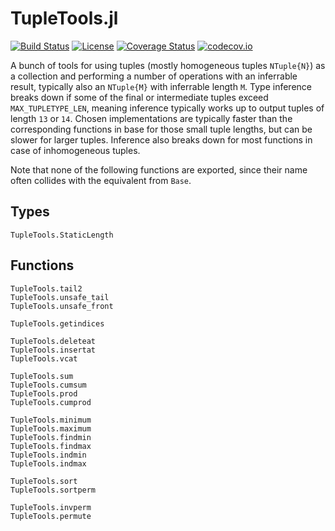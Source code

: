 # TupleTools.jl

[![Build Status](https://travis-ci.org/Jutho/TupleTools.jl.svg?branch=master)](https://travis-ci.org/Jutho/TupleTools.jl)
[![License](http://img.shields.io/badge/license-MIT-brightgreen.svg?style=flat)](LICENSE.md)
[![Coverage Status](https://coveralls.io/repos/Jutho/TupleTools.jl/badge.svg?branch=master&service=github)](https://coveralls.io/github/Jutho/TupleTools.jl?branch=master)
[![codecov.io](http://codecov.io/github/Jutho/TupleTools.jl/coverage.svg?branch=master)](http://codecov.io/github/Jutho/TupleTools.jl?branch=master)

A bunch of tools for using tuples (mostly homogeneous tuples `NTuple{N}`) as a collection
and performing a number of operations with an inferrable result, typically also an `NTuple{M}`
with inferrable length `M`. Type inference breaks down if some of the final or intermediate tuples
exceed `MAX_TUPLETYPE_LEN`, meaning inference typically works up to output tuples of
length `13` or `14`. Chosen implementations are typically faster than the corresponding functions
in base for those small tuple lengths, but can be slower for larger tuples. Inference also breaks
down for most functions in case of inhomogeneous tuples.

Note that none of the following functions are exported, since their name often collides with the equivalent from `Base`.

## Types

```@docs
TupleTools.StaticLength
```

## Functions

```@docs
TupleTools.tail2
TupleTools.unsafe_tail
TupleTools.unsafe_front
```

```@docs
TupleTools.getindices
```

```@docs
TupleTools.deleteat
TupleTools.insertat
TupleTools.vcat
```
```@docs
TupleTools.sum
TupleTools.cumsum
TupleTools.prod
TupleTools.cumprod
```

```@docs
TupleTools.minimum
TupleTools.maximum
TupleTools.findmin
TupleTools.findmax
TupleTools.indmin
TupleTools.indmax
```

```@docs
TupleTools.sort
TupleTools.sortperm
```

```@docs
TupleTools.invperm
TupleTools.permute
```
